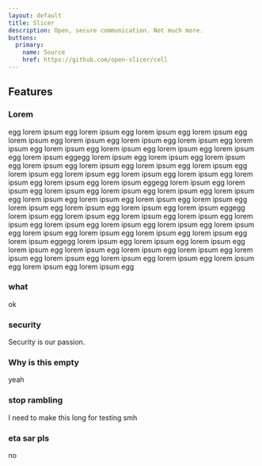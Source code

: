 ```yaml
---
layout: default
title: Slicer
description: Open, secure communication. Not much more.
buttons:
  primary:
    name: Source
    href: https://github.com/open-slicer/cell
---
```


## Features

### Lorem

egg lorem ipsum egg lorem ipsum egg lorem ipsum egg lorem ipsum egg lorem ipsum egg lorem ipsum egg lorem ipsum egg lorem ipsum egg lorem ipsum egg lorem ipsum egg lorem ipsum egg lorem ipsum egg lorem ipsum egg lorem ipsum eggegg lorem ipsum egg lorem ipsum egg lorem ipsum egg lorem ipsum egg lorem ipsum egg lorem ipsum egg lorem ipsum egg lorem ipsum egg lorem ipsum egg lorem ipsum egg lorem ipsum egg lorem ipsum egg lorem ipsum egg lorem ipsum eggegg lorem ipsum egg lorem ipsum egg lorem ipsum egg lorem ipsum egg lorem ipsum egg lorem ipsum egg lorem ipsum egg lorem ipsum egg lorem ipsum egg lorem ipsum egg lorem ipsum egg lorem ipsum egg lorem ipsum egg lorem ipsum eggegg lorem ipsum egg lorem ipsum egg lorem ipsum egg lorem ipsum egg lorem ipsum egg lorem ipsum egg lorem ipsum egg lorem ipsum egg lorem ipsum egg lorem ipsum egg lorem ipsum egg lorem ipsum egg lorem ipsum egg lorem ipsum eggegg lorem ipsum egg lorem ipsum egg lorem ipsum egg lorem ipsum egg lorem ipsum egg lorem ipsum egg lorem ipsum egg lorem ipsum egg lorem ipsum egg lorem ipsum egg lorem ipsum egg lorem ipsum egg lorem ipsum egg lorem ipsum egg

### what

ok

### security

Security is our passion.

### Why is this empty

yeah

### stop rambling

I need to make this long for testing smh

### eta sar pls

no